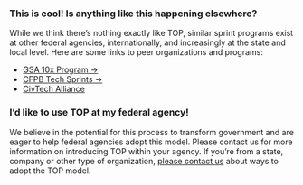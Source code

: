 
### This is cool!  Is anything like this happening elsewhere? 

While we think there’s nothing exactly like TOP, similar sprint programs exist at other federal agencies, internationally, and increasingly at the state and local level. Here are some links to peer organizations and programs: 
- [GSA 10x Program →](https://10x.gsa.gov/)
- [CFPB Tech Sprints →](https://www.consumerfinance.gov/rules-policy/innovation/cfpb-tech-sprints/)
- [CivTech Alliance](https://www.civtechalliance.org/)

### I’d like to use TOP at my federal agency! 
We believe in the potential for this process to transform government and are eager to help federal agencies adopt this model.  Please contact us for more information on introducing TOP within your agency.  If you’re from a state, company or other type of organization, [please contact us](https://www.census.gov/forms/contact-top.html) about ways to adopt the TOP model. 
